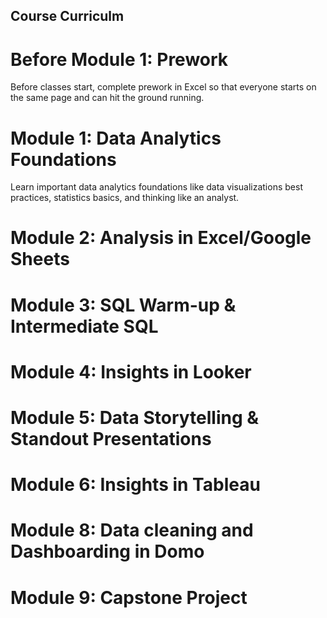 ## Course Curriculm 

# Before Module 1: Prework 

Before classes start, complete prework in Excel so that everyone starts on the same page and can hit the ground running. 

# Module 1: Data Analytics Foundations 

Learn important data analytics foundations like data visualizations best practices, statistics basics, and thinking like an analyst. 

# Module 2: Analysis in Excel/Google Sheets

# Module 3: SQL Warm-up & Intermediate SQL 

# Module 4: Insights in Looker 

# Module 5: Data Storytelling & Standout Presentations 

# Module 6: Insights in Tableau 

# Module 8: Data cleaning and Dashboarding in Domo 

# Module 9: Capstone Project 

